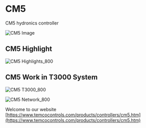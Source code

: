 CM5
===

CM5 hydronics controller

![CM5 Image](https://github.com/temco-sophie/CM5/blob/master/Image/CM5%20Image.jpg)

## CM5 Highlight

![CM5 Highlights_800](https://github.com/temco-sophie/CM5/blob/master/Image/CM5%20Highlights_800.jpg)

## CM5 Work in T3000 System

![CM5 T3000_800](https://github.com/temco-sophie/CM5/blob/master/Image/CM5%20T3000_800.jpg)

![CM5 Network_800](https://github.com/temco-sophie/CM5/blob/master/Image/CM5%20network_800.jpg)

Welcome to our website
[https://www.temcocontrols.com/products/controllers/cm5.htm](https://www.temcocontrols.com/products/controllers/cm5.htm)
